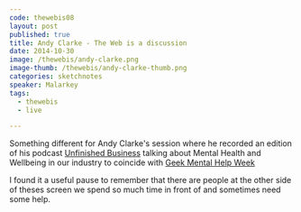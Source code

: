 ```yaml
---
code: thewebis08
layout: post
published: true
title: Andy Clarke - The Web is a discussion
date: 2014-10-30
image: /thewebis/andy-clarke.png
image-thumb: /thewebis/andy-clarke-thumb.png
categories: sketchnotes
speaker: Malarkey
tags:
  - thewebis
  - live

---
```


Something different for Andy Clarke's session where he recorded an edition of his podcast [Unfinished Business](http://unfinished.bz/) talking about Mental Health and Wellbeing in our industry to coincide with [Geek Mental Help Week](http://geekmentalhelp.com/)

I found it a useful pause to remember that there are people at the other side of theses screen we spend so much time in front of and sometimes need some help.

